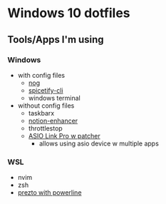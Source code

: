 # Windows 10 dotfiles

## Tools/Apps I'm using
### Windows
- with config files
    - [nog](https://github.com/TimUntersberger/nog)
    - [spicetify-cli](https://github.com/khanhas/spicetify-cli)
    - windows terminal
- without config files
    - taskbarx
    - [notion-enhancer](https://github.com/notion-enhancer/notion-enhancer)
    - throttlestop
    - [ASIO Link Pro w patcher](https://give.academy/downloads/2018/03/03/ODeusASIOLinkPro/)
        - allows using asio device w multiple apps

### WSL
- nvim
- zsh
- [prezto with powerline](https://github.com/sorin-ionescu/prezto)
